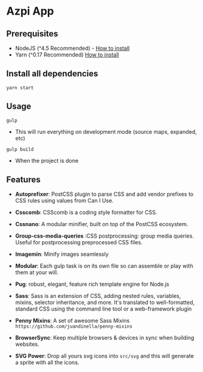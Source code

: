 # Azpi App

## Prerequisites
- NodeJS (^4.5 Recommended) - [How to install](https://nodejs.org/es/download/package-manager/)
- Yarn (^0.17 Recommended) [How to install](https://yarnpkg.com/en/docs/install)

## Install all dependencies

```
yarn start
```

## Usage

```
gulp
```
- This will run everything on development mode (source maps, expanded, etc)

```
gulp build
```
- When the project is done

## Features

- **Autoprefixer**: PostCSS plugin to parse CSS and add vendor prefixes to CSS rules using values from Can I Use.

- **Csscomb**: CSScomb is a coding style formatter for CSS.

- **Cssnano**: A modular minifier, built on top of the PostCSS ecosystem.

- **Group-css-media-queries** :CSS postprocessing: group media queries. Useful for postprocessing preprocessed CSS files.

- **Imagemin**: Minify images seamlessly

- **Modular**: Each gulp task is on its own file so can assemble or play with them at your will.

- **Pug**: robust, elegant, feature rich template engine for Node.js

- **Sass**: Sass is an extension of CSS, adding nested rules, variables, mixins, selector inheritance, and more. It's translated to well-formatted, standard CSS using the command line tool or a web-framework plugin

- **Penny Mixins**: A set of awesome Sass Mixins `https://github.com/juandinella/penny-mixins`

- **BrowserSync**: Keep multiple browsers & devices in sync when building websites.

- **SVG Power**: Drop all yours svg icons into `src/svg` and this will generate a sprite with all the icons.
